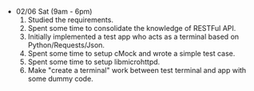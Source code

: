  - 02/06 Sat (9am - 6pm)
    1. Studied the requirements.
    2. Spent some time to consolidate the knowledge of RESTFul API.
    3. Initially implemented a test app who acts as a terminal based on Python/Requests/Json.
    4. Spent some time to setup cMock and wrote a simple test case.
    5. Spent some time to setup libmicrohttpd.
    6. Make "create a terminal" work between test terminal and app with some dummy code. 
